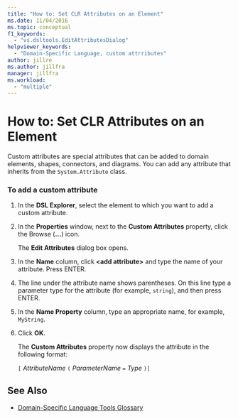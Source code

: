 ```yaml
---
title: "How to: Set CLR Attributes on an Element"
ms.date: 11/04/2016
ms.topic: conceptual
f1_keywords:
  - "vs.dsltools.EditAttributesDialog"
helpviewer_keywords:
  - "Domain-Specific Language, custom attrributes"
author: jillre
ms.author: jillfra
manager: jillfra
ms.workload:
  - "multiple"
---
```

# How to: Set CLR Attributes on an Element
Custom attributes are special attributes that can be added to domain elements, shapes, connectors, and diagrams. You can add any attribute that inherits from the `System.Attribute` class.

### To add a custom attribute

1. In the **DSL Explorer**, select the element to which you want to add a custom attribute.

2. In the **Properties** window, next to the **Custom Attributes** property, click the Browse (**...**) icon.

     The **Edit Attributes** dialog box opens.

3. In the **Name** column, click **\<add attribute>** and type the name of your attribute. Press ENTER.

4. The line under the attribute name shows parentheses. On this line type a parameter type for the attribute (for example, `string`), and then press ENTER.

5. In the **Name Property** column, type an appropriate name, for example, `MyString`.

6. Click **OK**.

     The **Custom Attributes** property now displays the attribute in the following format:

     `[` *AttributeName* `(` *ParameterName* `=` *Type* `)]`

## See Also

- [Domain-Specific Language Tools Glossary](https://msdn.microsoft.com/ca5e84cb-a315-465c-be24-76aa3df276aa)